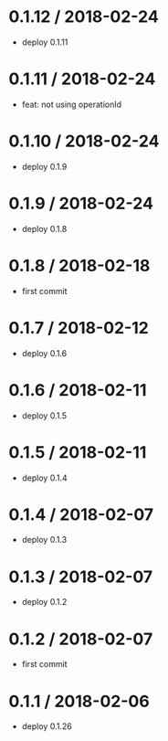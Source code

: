 0.1.12 / 2018-02-24
==================

* deploy 0.1.11

0.1.11 / 2018-02-24
==================

* feat: not using operationId

0.1.10 / 2018-02-24
==================

* deploy 0.1.9

0.1.9 / 2018-02-24
==================

* deploy 0.1.8

0.1.8 / 2018-02-18
==================

* first commit

0.1.7 / 2018-02-12
==================

* deploy 0.1.6

0.1.6 / 2018-02-11
==================

* deploy 0.1.5

0.1.5 / 2018-02-11
==================

* deploy 0.1.4

0.1.4 / 2018-02-07
==================

* deploy 0.1.3

0.1.3 / 2018-02-07
==================

* deploy 0.1.2

0.1.2 / 2018-02-07
==================

* first commit

0.1.1 / 2018-02-06
==================

* deploy 0.1.26


